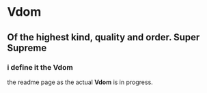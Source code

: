 # **Vdom**

## Of the highest kind, quality and order. Super Supreme

### i define it the Vdom

the readme page as the actual **Vdom** is in progress.
